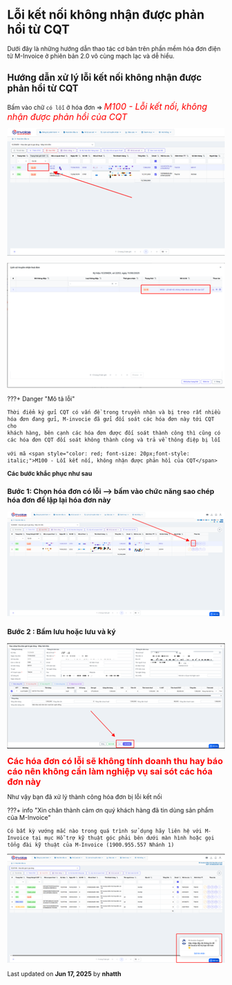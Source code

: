 # **Lỗi kết nối không nhận được phản hồi từ CQT**

Dưới đây là những hướng dẫn thao tác cơ bản trên phần mềm hóa đơn điện tử M-Invoice ở phiên bản 2.0 vô cùng mạch lạc và dễ hiểu.

## **Hướng dẫn xử lý lỗi kết nối không nhận được phản hồi từ CQT**

Bấm vào chữ `có lỗi` ở hóa đơn => <span style="color: red; font-size: 20px;font-style: italic;">M100 - Lỗi kết nối, không nhận được phản hồi của CQT</span>

![Hình 2](../../assets/images/coloi/loi-truyen-nhan_2.png "Hãy bấm vào để xem rõ hơn")

![Hình 1](../../assets/images/coloi/loi-truyen-nhan_1.png "Hãy bấm vào để xem rõ hơn")

???+ Danger "Mô tả lỗi"

    Thời điểm ký gửi CQT có vấn đề trong truyền nhận và bị treo rất nhiều hóa đơn đang gửi, M-invocie đã gửi đối soát các hóa đơn này tới CQT cho
    khách hàng, bên cạnh các hóa đơn được đối soát thành công thì cũng có các hóa đơn CQT đối soát không thành công và trả về thông điệp bị lỗi

    với mã <span style="color: red; font-size: 20px;font-style: italic;">M100 - Lỗi kết nối, không nhận được phản hồi của CQT</span>

**Các bước khắc phục như sau**

### **Bước 1: Chọn hóa đơn có lỗi --> bấm vào chức năng sao chép hóa đơn để lập lại hóa đơn này**

![Hình 3](../../assets/images/coloi/loi-truyen-nhan_3.png "Hãy bấm vào để xem rõ hơn")

### **Bước 2 : Bấm lưu hoặc lưu và ký**

![Hình 4](../../assets/images/coloi/loi-truyen-nhan_4.png "Hãy bấm vào để xem rõ hơn")

<span style="color: red; font-size: 20px;font-weight: bold;">Các hóa đơn có lỗi sẽ không tính doanh thu hay báo cáo nên không cần làm nghiệp vụ sai sót các hóa đơn này</span>

Như vậy bạn đã xử lý thành công hóa đơn bị lỗi kết nối

???+ info "Xin chân thành cảm ơn quý khách hàng đã tin dùng sản phẩm của M-Invoice"

    Có bất kỳ vướng mắc nào trong quá trình sử dụng hãy liên hệ với M-Invoice tại mục Hỗ trợ kỹ thuật góc phải bên dưới màn hình hoặc gọi tổng đài kỹ thuật của M-Invoice (1900.955.557 Nhánh 1)

![Hình 5](../../assets/images/invoice2/hotro.png "Hãy bấm vào để xem rõ hơn")

<div class="last-updated">Last updated on <strong>Jun 17, 2025</strong> by <strong>nhatth</strong></div>
